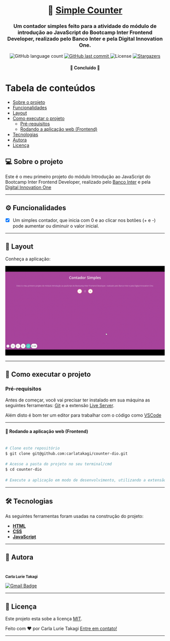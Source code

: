 <h1 align="center">
     👩 <a href="#" alt="blog"> Simple Counter </a>
</h1>

<h3 align="center">
    Um contador simples feito para a atividade do módulo de introdução ao JavaScript do Bootcamp Inter Frontend Developer, realizado pelo Banco Inter e pela Digital Innovation One.
</h3>


<p align="center">
  <img alt="GitHub language count" src="https://img.shields.io/github/languages/count/carlatakagi/simple-blog?color=%2304D361">
  
  <a href="https://github.com/carlatakagi/simple-blog/commits/master">
    <img alt="GitHub last commit" src="https://img.shields.io/github/last-commit/carlatakagi/simple-blog">
  </a>
    
   <img alt="License" src="https://img.shields.io/badge/license-MIT-brightgreen">
   <a href="https://github.com/carlatakagi/simple-blog/stargazers">
    <img alt="Stargazers" src="https://img.shields.io/github/stars/carlatakagi/simple-blog?style=social">

  </a>
 
</p>

<h4 align="center">
	🚀 Concluído 🚀
</h4>

Tabela de conteúdos
=================
<!--ts-->
   * [Sobre o projeto](#-sobre-o-projeto)
   * [Funcionalidades](#-funcionalidades)
   * [Layout](#-layout)
   * [Como executar o projeto](#-como-executar-o-projeto)
     * [Pré-requisitos](#pré-requisitos)
     * [Rodando a aplicação web (Frontend)](#user-content--rodando-a-aplicação-web-frontend)
   * [Tecnologias](#-tecnologias)
   * [Autora](#-autora)
   * [Licença](#user-content--licença)
<!--te-->


## 💻 Sobre o projeto

   Este é o meu primeiro projeto do módulo Introdução ao JavaScript do Bootcamp Inter Frontend Developer, realizado pelo [Banco Inter](https://www.bancointer.com.br/) e pela [Digital Innovation One](https://digitalinnovation.one/g/)

---

## ⚙️ Funcionalidades

- [x] Um simples contador, que inicia com 0 e ao clicar nos botões (+ e -) pode aumentar ou diminuir o valor inicial.

---

## 🎨 Layout

Conheça a aplicação:

<a href="">
  <img alt="Gif of Counter" src="img/contador.gif">
</a>

---

## 🚀 Como executar o projeto

### Pré-requisitos

Antes de começar, você vai precisar ter instalado em sua máquina as seguintes ferramentas:
[Git](https://git-scm.com) e a extensão [Live Server](https://marketplace.visualstudio.com/items?itemName=ritwickdey.LiveServer).

Além disto é bom ter um editor para trabalhar com o código como [VSCode](https://code.visualstudio.com/)

---
#### 🧭 Rodando a aplicação web (Frontend)

```bash

# Clone este repositório
$ git clone git@github.com:carlatakagi/counter-dio.git

# Acesse a pasta do projeto no seu terminal/cmd
$ cd counter-dio

# Execute a aplicação em modo de desenvolvimento, utilizando a extensão Live Server.

```

---

## 🛠 Tecnologias

As seguintes ferramentas foram usadas na construção do projeto:

-   **[HTML](https://developer.mozilla.org/pt-BR/docs/Web/HTML)**
-   **[CSS](https://developer.mozilla.org/pt-BR/docs/Web/CSS)**
-   **[JavaScript](https://www.javascript.com/)**

---

## 🦸 Autora

 <img style="border-radius: 50%;" src="https://avatars.githubusercontent.com/u/70762111?v=4" width="100px;" alt=""/>
 <br />
 <sub><b>Carla Lurie Takagi</b></sub>
 <br />


[![Gmail Badge](https://img.shields.io/badge/-carlatakagi@gmail.com-c14438?style=flat-square&logo=Gmail&logoColor=white&link=mailto:carlatakagi@gmail.com)](mailto:carlatakagi@gmail.com)

---

## 📝 Licença

Este projeto esta sobe a licença [MIT](./LICENSE).

Feito com ❤️ por Carla Lurie Takagi [Entre em contato!](https://www.linkedin.com/in/carla-takagi/)

---